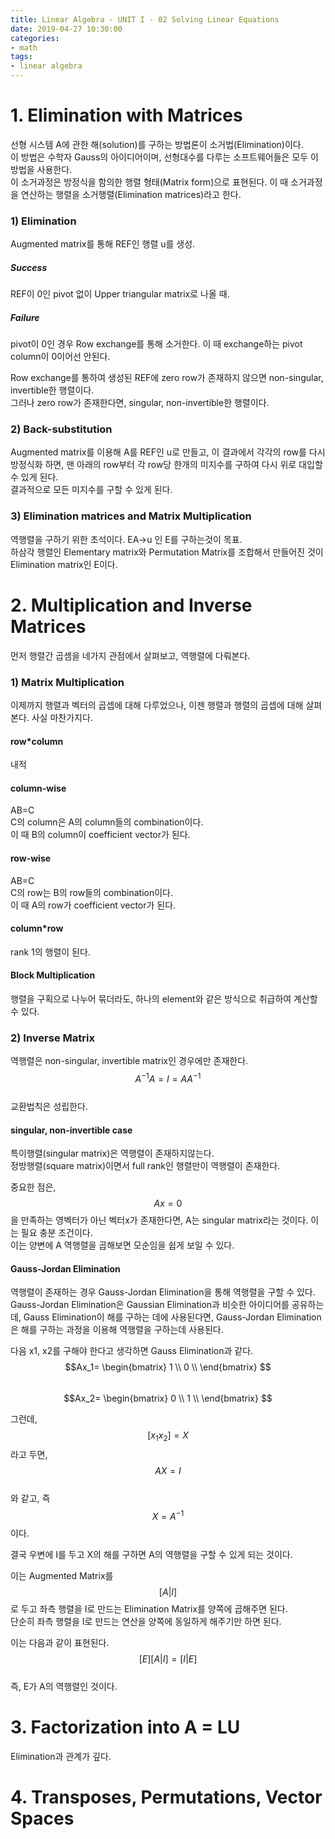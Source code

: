 ```yaml
---
title: Linear Algebra - UNIT I - 02 Solving Linear Equations
date: 2019-04-27 10:30:00
categories:
- math
tags:
- linear algebra
---
```


# 1. Elimination with Matrices
선형 시스템 A에 관한 해(solution)를 구하는 방법론이 소거법(Elimination)이다.  
이 방법은 수학자 Gauss의 아이디어이며, 선형대수를 다루는 소프트웨어들은 모두 이 방법을 사용한다.  
이 소거과정은 방정식을 함의한 행렬 형태(Matrix form)으로 표현된다. 이 때 소거과정을 연산하는 행렬을 소거행렬(Elimination matrices)라고 한다.

### 1) Elimination
Augmented matrix를 통해 REF인 행렬 u를 생성.

##### Success
REF이 0인 pivot 없이 Upper triangular matrix로 나올 때.

##### Failure
pivot이 0인 경우 Row exchange를 통해 소거한다. 이 때 exchange하는 pivot column이 0이어선 안된다.

Row exchange를 통하여 생성된 REF에 zero row가 존재하지 않으면 non-singular, invertible한 행렬이다.  
그러나 zero row가 존재한다면, singular, non-invertible한 행렬이다.

### 2) Back-substitution
Augmented matrix를 이용해 A를 REF인 u로 만들고, 이 결과에서 각각의 row를 다시 방정식화 하면, 맨 아래의 row부터 각 row당 한개의 미지수를 구하여 다시 위로 대입할 수 있게 된다.  
결과적으로 모든 미지수를 구할 수 있게 된다.

### 3) Elimination matrices and Matrix Multiplication
역행렬을 구하기 위한 초석이다. EA->u 인 E를 구하는것이 목표.  
하삼각 행렬인 Elementary matrix와 Permutation Matrix를 조합해서 만들어진 것이 Elimination matrix인 E이다.  

# 2. Multiplication and Inverse Matrices
먼저 행렬간 곱셈을 네가지 관점에서 살펴보고, 역행렬에 다뤄본다.

### 1) Matrix Multiplication
이제까지 행렬과 벡터의 곱셉에 대해 다루었으나, 이젠 행렬과 행렬의 곱셉에 대해 살펴본다. 사실 마찬가지다.

#### row*column
내적

#### column-wise
AB=C  
C의 column은 A의 column들의 combination이다.  
이 때 B의 column이 coefficient vector가 된다.

#### row-wise
AB=C  
C의 row는 B의 row들의 combination이다.  
이 때 A의 row가 coefficient vector가 된다.

#### column*row
rank 1의 행렬이 된다.

#### Block Multiplication
행렬을 구획으로 나누어 묶더라도, 하나의 element와 같은 방식으로 취급하여 계산할 수 있다.

### 2) Inverse Matrix
역행렬은 non-singular, invertible matrix인 경우에만 존재한다.  
$$A^{-1}A=I=AA^{-1}$$  
교환법칙은 성립한다.

#### singular, non-invertible case
특이행렬(singular matrix)은 역행렬이 존재하지않는다.  
정방행렬(square matrix)이면서 full rank인 행렬만이 역행렬이 존재한다.  

중요한 점은, $$Ax=0$$ 을 만족하는 영벡터가 아닌 벡터x가 존재한다면, A는 singular matrix라는 것이다. 이는 필요 충분 조건이다.  
이는 양변에 A 역행렬을 곱해보면 모순임을 쉽게 보일 수 있다.

#### Gauss-Jordan Elimination
역행렬이 존재하는 경우 Gauss-Jordan Elimination을 통해 역행렬을 구할 수 있다.  
Gauss-Jordan Elimination은 Gaussian Elimination과 비슷한 아이디어를 공유하는데, Gauss Elimination이 해를 구하는 데에 사용된다면, Gauss-Jordan Elimination은 해를 구하는 과정을 이용해 역행렬을 구하는데 사용된다.  

다음 x1, x2를 구해야 한다고 생각하면 Gauss Elimination과 같다.  
$$Ax_1=
\begin{bmatrix}
  1 \\
  0 \\
\end{bmatrix}
$$  
$$Ax_2=
\begin{bmatrix}
  0 \\
  1 \\
\end{bmatrix}
$$  

그런데, $$ [x_1 x_2] = X $$ 라고 두면,  
$$AX=I$$  
와 같고, 즉 $$X=A^{-1}$$이다.  

결국 우변에 I를 두고 X의 해를 구하면 A의 역행렬을 구할 수 있게 되는 것이다.  

이는 Augmented Matrix를 $$[A | I]$$ 로 두고 좌측 행렬을 I로 만드는 Elimination Matrix를 양쪽에 곱해주면 된다.  
단순히 좌측 행렬을 I로 만드는 연산을 양쪽에 동일하게 해주기만 하면 된다.  

이는 다음과 같이 표현된다.  
$$[E][A | I] = [I | E]$$  
즉, E가 A의 역행렬인 것이다.

# 3. Factorization into A = LU
Elimination과 관계가 깊다.


# 4. Transposes, Permutations, Vector Spaces
